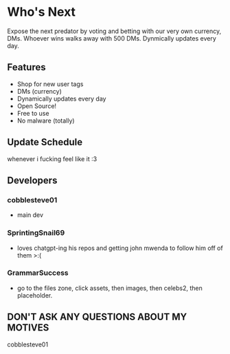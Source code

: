 # Who's Next
Expose the next predator by voting and betting with our very own currency, DMs. Whoever wins walks away with 500 DMs. Dynmically updates every day.

## Features
- Shop for new user tags
- DMs (currency)
- Dynamically updates every day
- Open Source!
- Free to use
- No malware (totally)

## Update Schedule
whenever i fucking feel like it :3 

## Developers
### cobblesteve01
- main dev


### SprintingSnail69
- loves chatgpt-ing his repos and getting john mwenda to follow him off of them >:(


### GrammarSuccess
- go to the files zone, click assets, then images, then celebs2, then placeholder.


## DON'T ASK ANY QUESTIONS ABOUT MY MOTIVES
cobblesteve01
